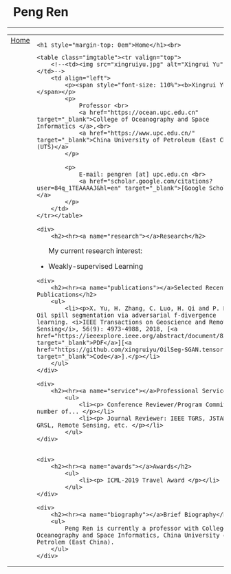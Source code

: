 <html>

<head>
    <meta http-equiv="Content-Type" content="text/html;charset=utf-8" />
    <link rel="stylesheet" type="text/css" href="style.css" />
    <title>Peng Ren</title>
    <base href="https://renpenghit.github.io/index.html">
</head>

<body>
<table summary="Table for page layout." id="tlayout">
<tr valign="top">
<h1 style="padding-left: 0.5em">Peng Ren</h1><hr>
<td id="layout-menu">
    <div class="menu-item"><a href="index.html" class="current">Home</a></div>

</td>
<td id="layout-content">

    <h1 style="margin-top: 0em">Home</h1><br>
  <!--  <p>[ <a href="#news">News</a>,
        <a href="#interest">Research Interests</a>,
        <a href="#job">Job Experience</a>,
        <a href="#edu">Education</a> ]</p>-->

    <table class="imgtable"><tr valign="top">
        <!--<td><img src="xingruiyu.jpg" alt="Xingrui Yu" /></td>-->
        <td align="left">
            <p><span style="font-size: 110%"><b>Xingrui Yu</b></span></p>
            <p>
                Professor <br>
                <a href="https://ocean.upc.edu.cn" target="_blank">College of Oceanography and Space Informatics </a>,<br>
                <a href="https://www.upc.edu.cn/" target="_blank">China University of Petroleum (East China) (UTS)</a>
            </p>

            <p>
                E-mail: pengren [at] upc.edu.cn <br>
                <a href="scholar.google.com/citations?user=84q_1TEAAAAJ&hl=en" target="_blank">[Google Scholar]</a>
            </p>
        </td>
    </tr></table>

    <div>
        <h2><hr><a name="research"></a>Research</h2>

<ul>
 My current research interest:
</ul>
<ul>
<li><p>Weakly-supervised Learning</p></li>
</ul>
</div>

    <div>
        <h2><hr><a name="publications"></a>Selected Recent Publications</h2>
        <ul>
            <li><p>X. Yu, H. Zhang, C. Luo, H. Qi and P. Ren. Oil spill segmentation via adversarial f-divergence learning. <i>IEEE Transactions on Geoscience and Remote Sensing</i>, 56(9): 4973-4988, 2018, [<a href="https://ieeexplore.ieee.org/abstract/document/8301576" target="_blank">PDF</a>][<a href="https://github.com/xingruiyu/OilSeg-SGAN.tensorflow" target="_blank">Code</a>].</p></li>
        </ul>
    </div>

    <div>
        <h2><hr><a name="service"></a>Professional Service</h2>
            <ul>
                <li><p> Conference Reviewer/Program Committee: A number of... </p></li>
                <li><p> Journal Reviewer: IEEE TGRS, JSTARS, GRSL, Remote Sensing, etc. </p></li>
            </ul>
    </div>


    <div>
        <h2><hr><a name="awards"></a>Awards</h2>
            <ul>
                <li><p> ICML-2019 Travel Award </p></li>
            </ul>
    </div>

    <div>
        <h2><hr><a name="biography"></a>Brief Biography</h2>
        <ul>
            Peng Ren is currently a professor with College of Oceanography and Space Informatics, China University of Petrolem (East China).
        </ul>
    </div>


</td>
</tr>
</table>
</body>
</html>
